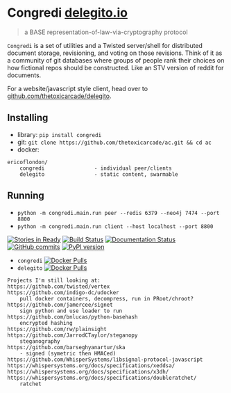 # Congredi [delegito.io](//delegito.io)
> a BASE representation-of-law-via-cryptography protocol

`Congredi` is a set of utilities and a Twisted server/shell for distributed
document storage, revisioning, and voting on those revisions. Think of it
as a community of git databases where groups of people rank their choices
on how fictional repos should be constructed. Like an STV version of reddit
for documents.

For a website/javascript style client, head over to
[github.com/thetoxicarcade/delegito](//github.com/thetoxicarcade/delegito).

## Installing

* library: `pip install congredi`
* git: `git clone https://github.com/thetoxicarcade/ac.git && cd ac`
* docker:

```
ericoflondon/
    congredi                - individual peer/clients
    delegito                - static content, swarmable
```

## Running

* `python -m congredi.main.run peer --redis 6379 --neo4j 7474 --port 8800`
* `python -m congredi.main.run client --host localhost --port 8800`


[![Stories in Ready](https://badge.waffle.io/Thetoxicarcade/congredi.svg?label=ready&title=Ready)](http://waffle.io/Thetoxicarcade/congredi)
[![Build Status](https://travis-ci.org/Thetoxicarcade/congredi.svg?branch=master)](https://travis-ci.org/Thetoxicarcade/congredi)
[![Documentation Status](https://readthedocs.org/projects/congredi/badge/?version=latest)](http://congredi.readthedocs.io/en/latest/?badge=latest)
[![GitHub commits](https://img.shields.io/github/commits-since/thetoxicarcade/congredi/v0.0.1.svg?maxAge=2592000)](https://github.com/thetoxicarcade/congredi)
[![PyPI version](https://badge.fury.io/py/congredi.svg)](https://badge.fury.io/py/congredi)


* `congredi` [![Docker Pulls](https://img.shields.io/docker/pulls/ericoflondon/congredi.svg?maxAge=2592000)](https://hub.docker.com/r/ericoflondon/congredi/)
* `delegito` [![Docker Pulls](https://img.shields.io/docker/pulls/ericoflondon/delegito.svg?maxAge=2592000)](https://hub.docker.com/r/ericoflondon/delegito/)





```
Projects I'm still looking at:
https://github.com/twisted/vertex
https://github.com/indigo-dc/udocker
    pull docker containers, decompress, run in PRoot/chroot?
https://github.com/jamercee/signet
    sign python and use loader to run
https://github.com/bnlucas/python-basehash
    encrypted hashing
https://github.com/rw/plainsight
https://github.com/JarrodCTaylor/steganopy
    steganography
https://github.com/barseghyanartur/ska
    - signed (symetric then HMACed)
https://github.com/WhisperSystems/libsignal-protocol-javascript
https://whispersystems.org/docs/specifications/xeddsa/
https://whispersystems.org/docs/specifications/x3dh/
https://whispersystems.org/docs/specifications/doubleratchet/
    ratchet


```